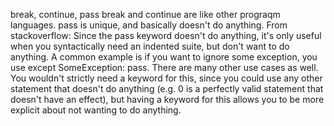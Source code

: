 

break, continue, pass
break and continue are like other prograqm languages.
pass is unique, and basically doesn't do anything. 
From stackoverflow:
Since the pass keyword doesn't do anything, it's only useful when you syntactically 
need an indented suite, but don't want to do anything.
A common example is if you want to ignore some exception, you use except SomeException: pass. 
There are many other use cases as well. You wouldn't strictly need a 
keyword for this, since you could use any other statement that doesn't do 
anything (e.g. 0 is a perfectly valid statement that doesn't have an effect), but having 
a keyword for this allows you to be more explicit about not wanting to do anything.
